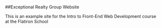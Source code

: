##Exceptional Realty Group Website

This is an example site for the Intro to Front-End Web Development course at the Flatiron School
